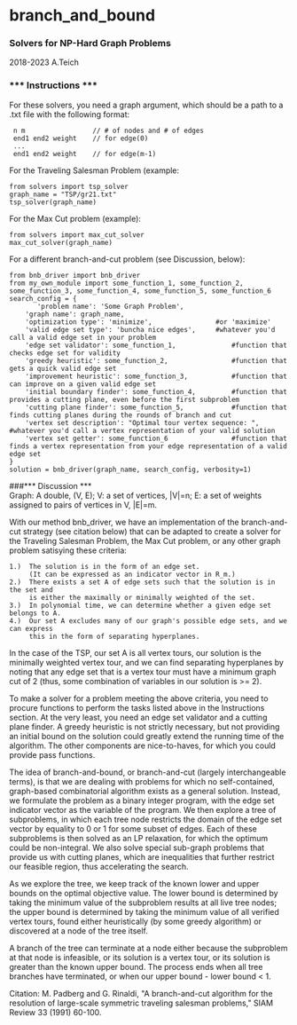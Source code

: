 # branch_and_bound
### Solvers for NP-Hard Graph Problems  
2018-2023 A.Teich

### *** Instructions ***  
For these solvers, you need a graph argument, which should be a path to a .txt file with the following format:

     n m                 // # of nodes and # of edges  
     end1 end2 weight    // for edge(0)  
     ...    
     end1 end2 weight    // for edge(m-1)   
   
For the Traveling Salesman Problem (example:   
    
    from solvers import tsp_solver
    graph_name = "TSP/gr21.txt"
    tsp_solver(graph_name)
   
For the Max Cut problem (example):     
    
    from solvers import max_cut_solver
    max_cut_solver(graph_name)
        
For a different branch-and-cut problem (see Discussion, below):   
    
    from bnb_driver import bnb_driver
    from my_own_module import some_function_1, some_function_2, some_function_3, some_function_4, some_function_5, some_function_6 
    search_config = { 
           'problem name': 'Some Graph Problem',
        'graph name': graph_name,
        'optimization type': 'minimize',                #or 'maximize'
        'valid edge set type': 'buncha nice edges',     #whatever you'd call a valid edge set in your problem
        'edge set validator': some_function_1,              #function that checks edge set for validity 
        'greedy heuristic': some_function_2,                #function that gets a quick valid edge set
        'improvement heuristic': some_function_3,           #function that can improve on a given valid edge set
        'initial boundary finder': some_function_4,         #function that provides a cutting plane, even before the first subproblem
        'cutting plane finder': some_function_5,            #function that finds cutting planes during the rounds of branch and cut
        'vertex set description': "Optimal tour vertex sequence: ",     #whatever you'd call a vertex representation of your valid solution
        'vertex set getter': some_function_6                #function that finds a vertex representation from your edge representation of a valid edge set
    }
    solution = bnb_driver(graph_name, search_config, verbosity=1)

###*** Discussion ***   
Graph: A double, (V, E); V: a set of vertices, |V|=n; E: a set of weights assigned to pairs of vertices in V, |E|=m.   
   
With our method bnb_driver, we have an implementation of the branch-and-cut strategy (see citation below) that can be adapted to create a solver for the Traveling Salesman Problem, the Max Cut problem, or any other graph problem satisying these criteria:    
   
    1.)  The solution is in the form of an edge set.    
         (It can be expressed as an indicator vector in R_m.)   
    2.)  There exists a set A of edge sets such that the solution is in the set and    
         is either the maximally or minimally weighted of the set.   
    3.)  In polynomial time, we can determine whether a given edge set belongs to A.   
    4.)  Our set A excludes many of our graph's possible edge sets, and we can express    
         this in the form of separating hyperplanes.    

In the case of the TSP, our set A is all vertex tours, our solution is the minimally weighted vertex tour, and we can find separating hyperplanes by noting that any edge set that is a vertex tour must have a minimum graph cut of 2 (thus, some combination of variables in our solution is >= 2).

To make a solver for a problem meeting the above criteria, you need to procure functions to perform the tasks listed above in the Instructions section. At the very least, you need an edge set validator and a cutting plane finder. A greedy heuristic is not strictly necessary, but not providing an initial bound on the solution could greatly extend the running time of the algorithm. The other components are nice-to-haves, for which you could provide pass functions. 

The idea of branch-and-bound, or branch-and-cut (largely interchangeable terms), is that we are dealing with problems for which no self-contained, graph-based combinatorial algorithm exists as a general solution. Instead, we formulate the problem as a binary integer program, with the edge set indicator vector as the variable of the program. We then explore a tree of subproblems, in which each tree node restricts the domain of the edge set vector by equality to 0 or 1 for some subset of edges. Each of these subproblems is then solved as an LP relaxation, for which the optimum could be non-integral. We also solve special sub-graph problems that provide us with cutting planes, which are inequalities that further restrict our feasible region, thus accelerating the search.

As we explore the tree, we keep track of the known lower and upper bounds on the optimal objective value. The lower bound is determined by taking the minimum value of the subproblem results at all live tree nodes; the upper bound is determined by taking the minimum value of all verified vertex tours, found either heuristically (by some greedy algorithm) or discovered at a node of the tree itself.

A branch of the tree can terminate at a node either because the subproblem at that node is infeasible, or its solution is a vertex tour, or its solution is greater than the known upper bound. The process ends when all tree branches have terminated, or when our upper bound - lower bound < 1.

Citation:
 M. Padberg and G. Rinaldi, "A branch-and-cut algorithm for the resolution of large-scale symmetric traveling salesman problems," SIAM Review 33 (1991) 60-100.
 





